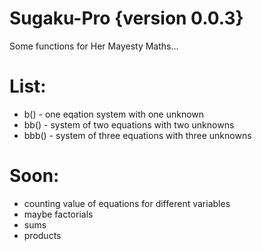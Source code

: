 # Sugaku-Pro {version 0.0.3}
Some functions for Her Mayesty Maths...
# List:
- b() - one eqation system with one unknown
- bb() - system of two equations with two unknowns
- bbb() - system of three equations with three unknowns
# Soon:
- counting value of equations for different variables
- maybe factorials 
- sums 
- products
